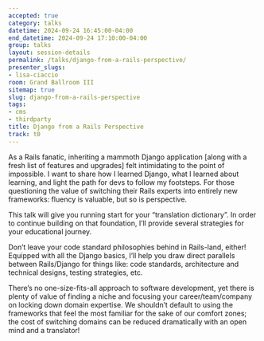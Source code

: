 ```yaml
---
accepted: true
category: talks
datetime: 2024-09-24 16:45:00-04:00
end_datetime: 2024-09-24 17:10:00-04:00
group: talks
layout: session-details
permalink: /talks/django-from-a-rails-perspective/
presenter_slugs:
- lisa-ciaccio
room: Grand Ballroom III
sitemap: true
slug: django-from-a-rails-perspective
tags:
- cms
- thirdparty
title: Django from a Rails Perspective
track: t0
---
```


As a Rails fanatic, inheriting a mammoth Django application [along with a fresh list of features and upgrades] felt intimidating to the point of impossible. I want to share how I learned Django, what I learned about learning, and light the path for devs to follow my footsteps. For those questioning the value of switching their Rails experts into entirely new frameworks: fluency is valuable, but so is perspective. 

This talk will give you running start for your “translation dictionary”. In order to continue building on that foundation, I’ll provide several strategies for your educational journey. 

Don’t leave your code standard philosophies behind in Rails-land, either! Equipped with all the Django basics, I’ll help you draw direct parallels between Rails/Django for things like: code standards, architecture and technical designs, testing strategies, etc. 

There’s no one-size-fits-all approach to software development, yet there is plenty of value of finding a niche and focusing your career/team/company on locking down domain expertise. We shouldn’t default to using the frameworks that feel the most familiar for the sake of our comfort zones; the cost of switching domains can be reduced dramatically with an open mind and a translator!